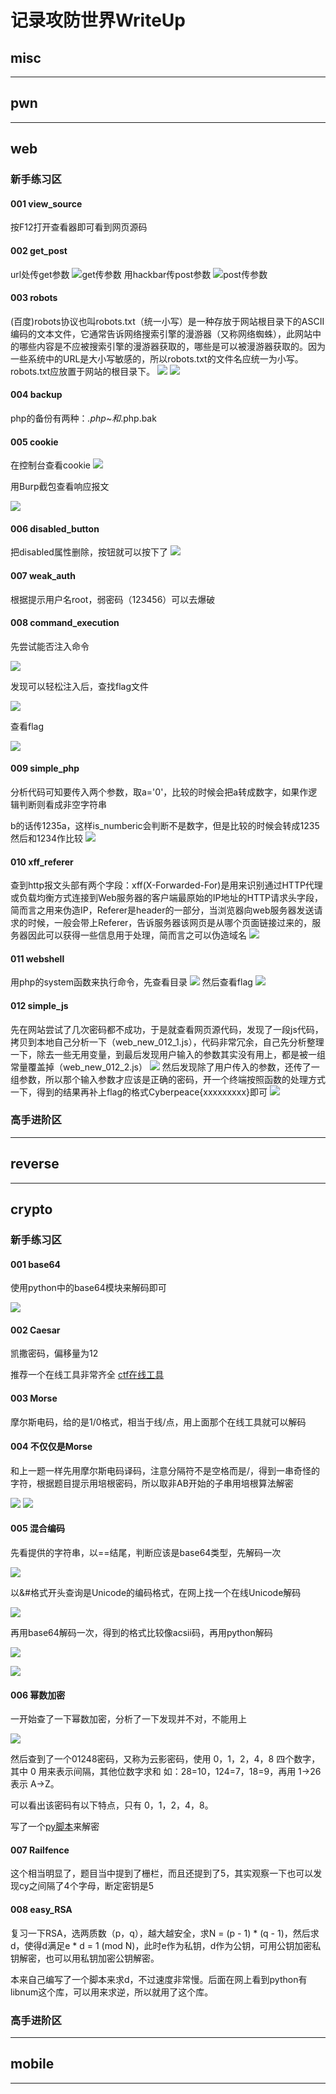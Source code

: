 # 记录攻防世界WriteUp

## misc



******

## pwn



******

## web

### 新手练习区

#### 001 view_source
按F12打开查看器即可看到网页源码

#### 002 get_post
url处传get参数
![get传参数](web_new_002_1.png)
用hackbar传post参数
![post传参数](web_new_002_2.png)

#### 003 robots
(百度)robots协议也叫robots.txt（统一小写）是一种存放于网站根目录下的ASCII编码的文本文件，它通常告诉网络搜索引擎的漫游器（又称网络蜘蛛），此网站中的哪些内容是不应被搜索引擎的漫游器获取的，哪些是可以被漫游器获取的。因为一些系统中的URL是大小写敏感的，所以robots.txt的文件名应统一为小写。robots.txt应放置于网站的根目录下。
![](web_new_003_1.png)
![](web_new_003_2.png)

#### 004 backup
php的备份有两种：*.php~和*.php.bak

#### 005 cookie
在控制台查看cookie
![](web_new_005_1.png)

用Burp截包查看响应报文

![](web_new_005_2.png)

#### 006 disabled_button
把disabled属性删除，按钮就可以按下了
![](web_new_006_1.png)

#### 007 weak_auth
根据提示用户名root，弱密码（123456）可以去爆破

#### 008 command_execution
先尝试能否注入命令

![](web_new_008_1.png)

发现可以轻松注入后，查找flag文件

![](web_new_008_2.png)

查看flag

![](web_new_008_3.png)

#### 009 simple_php
分析代码可知要传入两个参数，取a='0'，比较的时候会把a转成数字，如果作逻辑判断则看成非空字符串

b的话传1235a，这样is_numberic会判断不是数字，但是比较的时候会转成1235然后和1234作比较
![](web_new_009_1.png)

#### 010 xff_referer
查到http报文头部有两个字段：xff(X-Forwarded-For)是用来识别通过HTTP代理或负载均衡方式连接到Web服务器的客户端最原始的IP地址的HTTP请求头字段，简而言之用来伪造IP，Referer是header的一部分，当浏览器向web服务器发送请求的时候，一般会带上Referer，告诉服务器该网页是从哪个页面链接过来的，服务器因此可以获得一些信息用于处理，简而言之可以伪造域名
![](web_new_010_1.png)

#### 011 webshell
用php的system函数来执行命令，先查看目录
![](web_new_011_1.png)
然后查看flag
![](web_new_011_2.png)

#### 012 simple_js
先在网站尝试了几次密码都不成功，于是就查看网页源代码，发现了一段js代码，拷贝到本地自己分析一下（web_new_012_1.js），代码非常冗余，自己先分析整理一下，除去一些无用变量，到最后发现用户输入的参数其实没有用上，都是被一组常量覆盖掉（web_new_012_2.js）
![](web_new_012_1.png)
然后发现除了用户传入的参数，还传了一组参数，所以那个输入参数才应该是正确的密码，开一个终端按照函数的处理方式一下，得到的结果再补上flag的格式Cyberpeace{xxxxxxxxx}即可
![](web_new_012_2.png)

### 高手进阶区



******

## reverse



******

## crypto


### 新手练习区

#### 001 base64
使用python中的base64模块来解码即可

![](crypto_new_001_1.png)

#### 002 Caesar
凯撒密码，偏移量为12

推荐一个在线工具非常齐全 [ctf在线工具](http://ctf.ssleye.com/)

#### 003 Morse
摩尔斯电码，给的是1/0格式，相当于线/点，用上面那个在线工具就可以解码

#### 004 不仅仅是Morse
和上一题一样先用摩尔斯电码译码，注意分隔符不是空格而是/，得到一串奇怪的字符，根据题目提示用培根密码，所以取非AB开始的子串用培根算法解密

![](crypto_new_004_1.png)
![](crypto_new_004_2.png)

#### 005 混合编码
先看提供的字符串，以==结尾，判断应该是base64类型，先解码一次

![](crypto_new_005_1.png)

以&#格式开头查询是Unicode的编码格式，在网上找一个在线Unicode解码

![](crypto_new_005_2.png)

再用base64解码一次，得到的格式比较像acsii码，再用python解码

![](crypto_new_005_3.png)

![](crypto_new_005_4.png)

#### 006 幂数加密
一开始查了一下幂数加密，分析了一下发现并不对，不能用上

![](crypto_new_006_1.png)

然后查到了一个01248密码，又称为云影密码，使用 0，1，2，4，8 四个数字，其中 0 用来表示间隔，其他位数字求和 如：28=10，124=7，18=9，再用 1->26 表示 A->Z。

可以看出该密码有以下特点，只有 0，1，2，4，8。

写了一个[py脚本](crypto_new_006_1.py)来解密

#### 007 Railfence
这个相当明显了，题目当中提到了栅栏，而且还提到了5，其实观察一下也可以发现cy之间隔了4个字母，断定密钥是5

#### 008 easy_RSA
复习一下RSA，选两质数（p，q），越大越安全，求N = (p - 1) * (q - 1)，然后求d，使得d满足e * d = 1 (mod N)，此时e作为私钥，d作为公钥，可用公钥加密私钥解密，也可以用私钥加密公钥解密。

本来自己编写了一个脚本来求d，不过速度非常慢。后面在网上看到python有libnum这个库，可以用来求逆，所以就用了这个库。  

### 高手进阶区



******

## mobile



******
